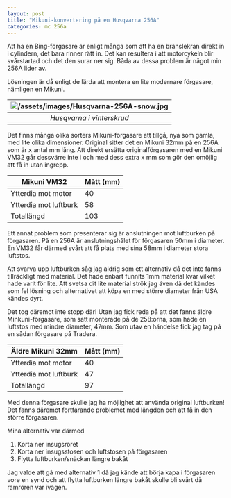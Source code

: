 ```yaml
---
layout: post
title: "Mikuni-konvertering på en Husqvarna 256A"
categories: mc 256a
---
```

Att ha en Bing-förgasare är enligt många som att ha en bränslekran direkt in i cylindern, det bara rinner rätt in.
Det kan resultera i att motorcykeln blir svårstartad och det den surar ner sig.
Båda av dessa problem är något min 256A lider av.

Lösningen är då enligt de lärda att montera en lite modernare förgasare, nämligen en Mikuni.

| ![/assets/images/Husqvarna-256A-snow.jpg](/assets/images/Husqvarna-256A-snow.jpg) |
|:--:|
| *Husqvarna i vinterskrud* |

Det finns många olika sorters Mikuni-förgasare att tillgå, nya som gamla, med lite olika dimensioner.
Original sitter det en Mikuni 32mm på en 256A som är x antal mm lång. 
Att direkt ersätta originalförgasaren med en Mikuni VM32 går dessvärre inte i och med dess extra x mm som gör den omöjlig att få in utan ingrepp.

| Mikuni VM32           | Mått (mm) |
|-----------------------|-----------|
| Ytterdia mot motor    | 40        |
| Ytterdia mot luftburk | 58        |
| Totallängd            | 103       |

Ett annat problem som presenterar sig är anslutningen mot luftburken på förgasaren.
På en 256A är anslutningshålet för förgasaren 50mm i diameter. 
En VM32 får därmed svårt att få plats med sina 58mm i diameter stora luftstos.

Att svarva upp luftburken såg jag aldrig som ett alternativ då det inte fanns tillräckligt med material. 
Det hade enbart funnits 1mm material kvar vilket hade varit för lite. 
Att svetsa dit lite material strök jag även då det kändes som fel lösning och alternativet att köpa en med större diameter från USA kändes dyrt.

Det tog däremot inte stopp där! 
Utan jag fick reda på att det fanns äldre Minkuni-förgasare, som satt monterade på de 258:orna, som hade en luftstos med mindre diameter, 47mm.
Som utav en händelse fick jag tag på en sådan förgasare på Tradera.

| Äldre Mikuni 32mm     | Mått (mm) |
|-----------------------|-----------|
| Ytterdia mot motor    | 40        |
| Ytterdia mot luftburk | 47        |
| Totallängd            | 97        |

Med denna förgasare skulle jag ha möjlighet att använda original luftburken!
Det fanns däremot fortfarande problemet med längden och att få in den större förgasaren.

Mina alternativ var därmed

1. Korta ner insugsröret
2. Korta ner insugsstosen och luftstosen på förgasaren
3. Flytta luftburken/snäckan längre bakåt

Jag valde att gå med alternativ 1 då jag kände att börja kapa i förgasaren vore en synd och att flytta luftburken längre bakåt skulle bli svårt då ramrören var ivägen.




